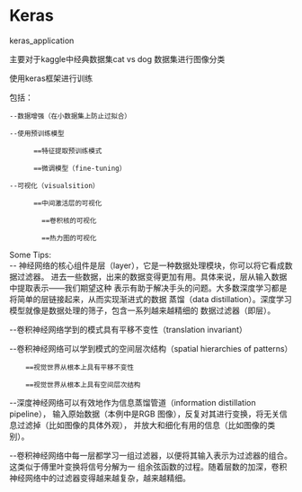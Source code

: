 # Keras
keras_application


主要对于kaggle中经典数据集cat vs dog 数据集进行图像分类

使用keras框架进行训练

    
包括：

    --数据增强（在小数据集上防止过拟合）
        
    --使用预训练模型
            
          ==特征提取预训练模式
            
          ==微调模型（fine-tuning）
            
    --可视化（visualsition）
        
          ==中间激活层的可视化
            
            ==卷积核的可视化
            
            ==热力图的可视化
            
           


Some Tips:    
  --  神经网络的核心组件是层（layer），它是一种数据处理模块，你可以将它看成数据过滤器。
    进去一些数据，出来的数据变得更加有用。具体来说，层从输入数据中提取表示——我们期望这种
    表示有助于解决手头的问题。大多数深度学习都是将简单的层链接起来，从而实现渐进式的数据
    蒸馏（data distillation）。深度学习模型就像是数据处理的筛子，包含一系列越来越精细的
    数据过滤器（即层）。


     
  --卷积神经网络学到的模式具有平移不变性（translation invariant）
   
  --卷积神经网络可以学到模式的空间层次结构（spatial hierarchies of patterns）
    
        ==视觉世界从根本上具有平移不变性
        
        ==视觉世界从根本上具有空间层次结构
    
   
  --深度神经网络可以有效地作为信息蒸馏管道（information distillation pipeline），
    输入原始数据（本例中是RGB 图像），反复对其进行变换，将无关信息过滤掉（比如图像的具体外观），
    并放大和细化有用的信息（比如图像的类别）。
     
     
  --卷积神经网络中每一层都学习一组过滤器，以便将其输入表示为过滤器的组合。这类似于傅里叶变换将信号分解为一
    组余弦函数的过程。随着层数的加深，卷积神经网络中的过滤器变得越来越复杂，越来越精细。
   